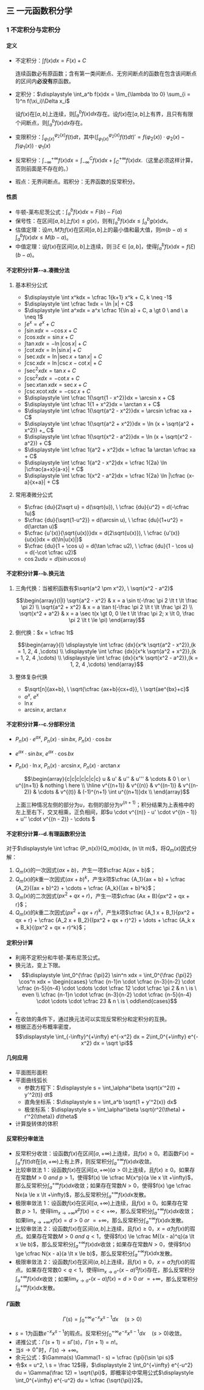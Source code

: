 ## 三 一元函数积分学

### 1 不定积分与定积分

#### 定义

- 不定积分：$\displaystyle \int f(x)dx = F(x) + C$

  连续函数必有原函数；含有第一类间断点、无穷间断点的函数在包含该间断点的区间内**必没有**原函数。

- 定积分：$\displaystyle \int_a^b f(x)dx = \lim_{\lambda \to 0} \sum_{i = 1}^n f(\xi_i)\Delta x_i$

  设$f(x)$在$[a,b]$上连续，则$\displaystyle \int_a^b f(x)dx$存在。设$f(x)$在$[a,b]$上有界，且只有有限个间断点，则$\displaystyle \int_a^b f(x)dx$存在。

- 变限积分：$\displaystyle \int_{\varphi_1(x)}^{\varphi_2(x)} f(t)dt$，其中$(\displaystyle \int_{\varphi_1(x)}^{\varphi_2(x)} f(t)dt)' = f(\varphi_2(x)) \cdot \varphi_2(x) - f(\varphi_1(x)) \cdot \varphi_1(x)$

- 反常积分：$\displaystyle \int_{-\infty}^{+\infty} f(x)dx = \displaystyle \int_{-\infty}^C f(x)dx + \displaystyle \int_C^{+\infty} f(x)dx$.（这里必须这样计算，否则前面是不存在的。）

- 瑕点：无界间断点。瑕积分：无界函数的反常积分。

#### 性质

- 牛顿-莱布尼茨公式：$\displaystyle \int_a^b f(x)dx = F(b) - F(a)$
- 保号性：在区间$[a,b]$上$f(x) \le g(x)$，则有$\displaystyle \int_a^b f(x) dx \le \int_a^b g(x) dx$。
- 估值定理：设$m,M$为$f(x)$在区间$[a, b]$上的最小值和最大值，则$m(b-a) \le \displaystyle \int_a^b f(x) dx \le M(b-a)$。
- 中值定理：设$f(x)$在区间$[a, b]$上连续，则$\exists \xi \in [a,b]$，使得$\displaystyle \int_a^b f(x) dx = f(\xi)(b-a)$。

#### 不定积分计算--a.凑微分法

1. 基本积分公式

   - $\displaystyle \int x^kdx = \cfrac 1{k+1} x^k + C, k \neq -1$
   - $\displaystyle \int \cfrac 1xdx = \ln |x| + C$
   - $\displaystyle \int a^xdx = a^x \cfrac 1{\ln a} + C, a \gt 0 \ and \ a \neq 1$
   - $\displaystyle \int e^x = e^x + C$
   - $\displaystyle \int \sin xdx= -\cos x + C$
   - $\displaystyle \int \cos xdx = \sin x + C$
   - $\displaystyle \int \tan xdx = -\ln |\cos x| + C$
   - $\displaystyle \int \cot xdx = \ln |\sin x| + C$
   - $\displaystyle \int \sec xdx = \ln |\sec x + \tan x| + C$
   - $\displaystyle \int \csc xdx = \ln |\csc x - \cot x| + C$
   - $\displaystyle \int \sec^2 xdx = \tan x + C$
   - $\displaystyle \int \csc^2 xdx = -\cot x + C$
   - $\displaystyle \int \sec x \tan xdx = \sec x + C$
   - $\displaystyle \int \csc x \cot xdx = -\csc x + C$
   - $\displaystyle \int \cfrac 1{\sqrt{1 - x^2}}dx = \arcsin x + C$
   - $\displaystyle \int \cfrac 1{1 + x^2}dx = \arctan x + C$
   - $\displaystyle \int \cfrac 1{\sqrt{a^2 - x^2}}dx = \arcsin \cfrac xa + C$
   - $\displaystyle \int \cfrac 1{\sqrt{a^2 + x^2}}dx = \ln (x + \sqrt{a^2 + x^2}) +_ C$
   - $\displaystyle \int \cfrac 1{\sqrt{x^2 - a^2}}dx = \ln (x + \sqrt{x^2 - a^2}) + C$
   - $\displaystyle \int \cfrac 1{a^2 + x^2}dx = \cfrac 1a \arctan \cfrac xa + C$
   - $\displaystyle \int \cfrac 1{a^2 - x^2}dx = \cfrac 1{2a} \ln |\cfrac{a+x}{a-x}| + C$
   - $\displaystyle \int \cfrac 1{x^2 - a^2}dx = \cfrac 1{2a} \ln |\cfrac {x-a}{x+a}| + C$

2. 常用凑微分公式

   - $\cfrac {du}{2\sqrt u} = d(\sqrt{u}), \ \cfrac {du}{u^2} = d(-\cfrac 1u)$
   - $\cfrac {du}{\sqrt{1-u^2}} = d(\arcsin u), \ \cfrac {du}{1+u^2} = d(\arctan u)$
   - $\cfrac {u'(x)}{\sqrt{u(x)}}dx = d(2\sqrt{u(x)}), \ \cfrac {u'(x)}{u(x)}dx = d(\ln|u(x)|)$
   - $\cfrac {du}{1 + \cos u} = d(\tan \cfrac u2), \ \cfrac {du}{1 - \cos u} = d(-\cot \cfrac u2)$
   - $\cos 2udu = d(\sin u \cos u)$

#### 不定积分计算--b.换元法

1. 三角代换：当被积函数有$\sqrt{a^2 \pm x^2}, \ \sqrt{x^2 - a^2}$

   $$\begin{array}{l|l} \sqrt{a^2 - x^2} & x = a \sin t(-\frac \pi 2 \lt t \lt \frac \pi 2) \\ \sqrt{a^2 + x^2} & x = a \tan t(-\frac \pi 2 \lt t \lt \frac \pi 2) \\ \sqrt{x^2 + a^2} & x = a \sec t(x \gt 0, 0 \le t \lt \frac \pi 2; x \lt 0, \frac \pi 2 \lt t \le \pi) \end{array}$$

2. 倒代换：$x = \cfrac 1t$

   $$\begin{array}{l} \displaystyle \int \cfrac {dx}{x^k \sqrt{a^2 - x^2}},(k = 1, 2, 4 ,\cdots) \\ \displaystyle \int \cfrac {dx}{x^k \sqrt{a^2 + x^2}},(k = 1, 2, 4 ,\cdots) \\ \displaystyle \int \cfrac {dx}{x^k \sqrt{x^2 - a^2}},(k = 1, 2, 4 ,\cdots) \end{array}$$

3. 整体复杂代换

   - $\sqrt[n]{ax+b}, \ \sqrt{\cfrac {ax+b}{cx+d}}, \ \sqrt{ae^{bx}+c}$
   - $a^x, \ e^x$
   - $\ln x$
   - $\arcsin x, \ \arctan x$

#### 不定积分计算--c.分部积分法

- $P_n(x) \cdot e^{ax}, \ P_n(x) \cdot \sin bx, \ P_n(x) \cdot \cos bx$

- $e^{ax} \cdot \sin bx, \ e^{ax} \cdot \cos bx$

- $P_n(x) \cdot \ln x, \ P_n(x) \cdot \arcsin x, \ P_n(x) \cdot \arctan x$

  $$\begin{array}{c|c|c|c|c|c|c} u & u' & u'' & u''' & \cdots & 0 \ or \ u^{(n+1)} & nothing \  here \\ \hline v^{(n+1)} & v^{(n)} & v^{(n-1)} & v^{(n-2)} & \cdots & v^{(t)} & (-1)^{n+1} \int u^{(n+1)}dx \\ \end{array}$$

  上面三种情况左侧的部分为$u$，右侧的部分为$v^{(n+1)}$；积分结果为上表格中的左上至右下，交叉相乘，正负相间，即$u \cdot v^{(n)} - u' \cdot v^{(n - 1)} + u'' \cdot v^{(n - 2)} - \cdots $

#### 不定积分计算--d.有理函数积分法

对于$\displaystyle \int \cfrac {P_n(x)}{Q_m(x)}dx, (n \lt m)$，将$Q_m(x)$因式分解：

1. $Q_m(x)$的一次因式$(ax + b)$，产生一项$\cfrac A{ax + b}$；
2. $Q_m(x)$的$k$重一次因式$(ax + b)^k$，产生$k$项$\cfrac {A_1}{ax + b} + \cfrac {A_2}{(ax + b)^2} + \cdots + \cfrac {A_k}{(ax + b)^k}$；
3. $Q_m(x)$的二次因式$(px^2 + qx + r)$，产生一项$\cfrac {Ax + B}{px^2 + qx + r}$；
4. $Q_m(x)$的$k$重二次因式$(px^2 + qx + r)^k$，产生$k$项$\cfrac {A_1 x + B_1}{px^2 + qx + r} + \cfrac {A_2 x + B_2}{(px^2 + qx + r)^2} + \dots + \cfrac {A_k x + B_k}{(px^2 + qx + r)^k}$；

#### 定积分计算

- 利用不定积分和牛顿-莱布尼茨公式。
- 换元法，变上下限。
- $$\displaystyle \int_0^{\frac {\pi}2} \sin^n xdx = \int_0^{\frac {\pi}2} \cos^n xdx = \begin{cases} \cfrac {n-1}n \cdot \cfrac {n-3}{n-2} \cdot \cfrac {n-5}{n-4} \cdot \cdots \cdot \cfrac 12 \cdot \cfrac \pi 2 & n \ is \ even \\ \cfrac {n-1}n \cdot \cfrac {n-3}{n-2} \cdot \cfrac {n-5}{n-4} \cdot \cdots \cdot \cfrac 23 & n \ is \ odd\end{cases}$$。
- 在收敛的条件下，通过换元法可以实现反常积分和定积分的互换。
- 根据正态分布概率密度，$$\displaystyle \int_{-\infty}^{+\infty} e^{-x^2} dx = 2\int_0^{+\infty} e^{-x^2} dx = \sqrt \pi$$

#### 几何应用

- 平面图形面积
- 平面曲线弧长
  - 参数方程下：$\displaystyle s = \int_\alpha^\beta \sqrt{x'^2(t) + y'^2(t)} dt$
  - 直角坐标系：$\displaystyle s = \int_a^b \sqrt{1 + y'^2(x)} dx$
  - 极坐标系：$\displaystyle s = \int_\alpha^\beta \sqrt{r^2(\theta) + r'^2(\theta)} d\theta$
- 计算旋转体的体积

#### 反常积分审敛法

- 反常积分收敛：设函数$f(x)$在区间$[a, +\infty)$上连续，且$f(x) \ge 0$。若函数$\displaystyle F(x) = \int_a^x f(t)dt$在$[a, +\infty)$上有上界，则反常积分$\displaystyle \int_a^{+\infty} f(x) dx$收敛。
- 比较审敛法 1：设函数$f(x)$在区间$[a, +\infty)(a \gt 0)$上连续，且$f(x) \ge 0$。如果存在常数$M \gt 0 \ and \ p \gt 1$，使得$f(x) \le \cfrac M{x^p}(a \le x \lt +\infty)$，那么反常积分$\displaystyle \int_a^{+\infty} f(x) dx$收敛；如果存在常数$N \gt 0$，使得$f(x) \ge \cfrac Nx(a \le x \lt +\infty)$，那么反常积分$\displaystyle \int_a^{+\infty} f(x) dx$发散。
- 极限审敛法 1：设函数$f(x)$在区间$[a, +\infty)$上连续，且$f(x) \ge 0$。如果存在常数$\ p \gt 1$，使得$\displaystyle \lim_{x \to +\infty} x^p f(x) = c \lt + \infty$，那么反常积分$\displaystyle \int_a^{+\infty} f(x) dx$收敛；如果$\displaystyle \lim_{x \to +\infty} xf(x) = d \gt 0 \ or \ = +\infty$，那么反常积分$\displaystyle \int_a^{+\infty} f(x) dx$发散。
- 比较审敛法 2：设函数$f(x)$在区间$(a, b]$上连续，且$f(x) \ge 0$，$x = a$为$f(x)$的瑕点。如果存在常数$M \gt 0 \ and \ q \lt 1$，使得$f(x) \le \cfrac M{(x - a)^q}(a \lt x \le b)$，那么反常积分$\displaystyle \int_a^{+\infty} f(x) dx$收敛；如果存在常数$N \gt 0$，使得$f(x) \ge \cfrac N{x - a}(a \lt x \le b)$，那么反常积分$\displaystyle \int_a^{+\infty} f(x) dx$发散。
- 极限审敛法 2：设函数$f(x)$在区间$(a, b]$上连续，且$f(x) \ge 0$，$x = a$为$f(x)$的瑕点。如果存在常数$0 \lt q \lt 1$，使得$\displaystyle \lim_{x \to a^+} (x - a)^q f(x)$存在，那么反常积分$\displaystyle \int_a^{+\infty} f(x) dx$收敛；如果$\displaystyle \lim_{x \to a^+} (x - a)f(x) = d \gt 0 \ or \ = +\infty$，那么反常积分$\displaystyle \int_a^{+\infty} f(x) dx$发散。

#### $\Gamma$函数

$$\Gamma(s) = \int_0^{+\infty} e^{-x} x^{s-1} dx \quad (s \gt 0)$$

- $s = 1$为函数$e^{-x} x^{s-1}$的瑕点。反常积分$\displaystyle \int_0^{+\infty} e^{-x} x^{s-1} dx \quad (s \gt 0)$收敛。
- 递推公式：$\Gamma(s + 1) = s\Gamma(s)$，$\Gamma(n + 1) = n!$。
- 当$s \to 0^+$时，$\Gamma(s) \to +\infty$。
- 余元公式：$\Gamma(s) \Gamma(1 - s) = \cfrac {\pi}{\sin \pi s}$
- 令$x = u^2, \ s = \frac 12$得，$\displaystyle 2 \int_0^{+\infty} e^{-u^2} du = \Gamma(\frac 12) = \sqrt{\pi}$，即概率论中常用公式$\displaystyle \int_0^{+\infty} e^{-u^2} du = \cfrac {\sqrt{\pi}}2$。